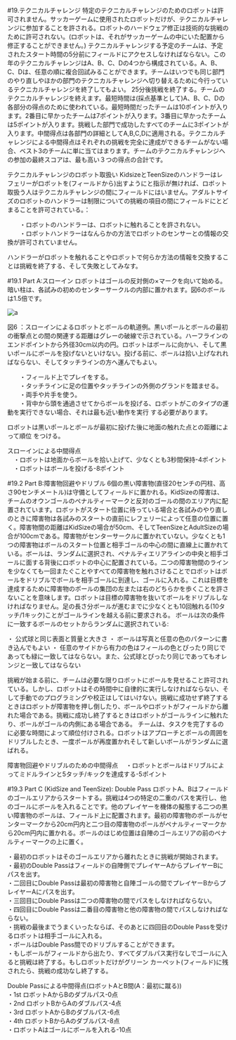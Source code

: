 #19.テクニカルチャレンジ
特定のテクニカルチャレンジのためのロボットは許可されません。サッカーゲームに使用されたロボットだけが、テクニカルチャレンジに参加することを許される。ロボットのハードウェア修正は技術的な挑戦のために許可されない。(ロボットは、それがサッカーゲームの中にいた配置から修正することができません。) テクニカルチャレンジする予定のチームは、予定されたスタート時間の5分前にフィールドにアクセスしなければならない。この年のテクニカルチャレンジはA、B、C、Dの4つから構成されている。A、B、C、Dは、任意の順に複合回試みることができます。チームはいつでも同じ部門のやり直しやほかの部門のテクニカルチャレンジへ切り替えるために今行っているテクニカルチャレンジを終了してもよい。
25分後挑戦を終了する。チームのテクニカルチャレンジを終えます。最短時間は(採点基準として)A、B、C、Dの各部分の得点のために使われている。最短時間だったチームは10ポイントが入ります。2番目に早かったチームは7ポイントが入ります。3番目に早かったチームは5ポイントが入ります。挑戦した部門で成功したすべてのチームに3ポイントが入ります。中間得点は各部門の詳細としてA,B,C,Dに適用される。テクニカルチャレンジによる中間得点はそれぞれの挑戦を完全に達成ができるチームがない場合、ベスト3のチームに単に当てはまります。チームのテクニカルチャレンジへの参加の最終スコアは、最も高い３つの得点の合計です。

テクニカルチャレンジのロボット取扱い
KidsizeとTeenSizeのハンドラーはレフェリーがロボットを(フィールドから)出すようにと指示が無ければ、ロボット取扱う人はテクニカルチャレンジの間にフィールドにはいません。アダルトサイズのロボットのハンドラーは制限についての挑戦の項目の間にフィールドにとどまることを許可されている。：

　　・ロボットのハンドラーは、ロボットに触れることを許されない。  
　　・ロボットハンドラーはなんらかの方法でロボットのセンサーとの情報の交換が許可されていません。  

ハンドラーがロボットを触れることやロボットで何らか方法の情報を交換することは挑戦を終了する、そして失敗としてみなす。

#19.1 Part A:スローイン
ロボットはゴールの反対側の×マークを向いて始める。暗い柱は、各試みの初めのセンターサークルの内部に置かれます。図6のボールは1.5倍です。

![a](https://cloud.githubusercontent.com/assets/6017087/2808948/086baf30-cd4f-11e3-8214-78518fafe986.png)

図6 ：スローインによるロボットとボールの軌道例。黒いポールとボールの最初の衝撃点との間の関連する距離はグレーの破線で示されている。ハーフラインのエンドポイントから外径30cm以内の円。ロボットはボールに向かい、そして黒いポールにボールを投げないといけない。投げる前に、ボールは拾い上げなれればならない、そしてタッチラインの方へ運んでもよい。

　　・フィールド上でプレイをする。  
　　・タッチラインに足の位置やタッチラインの外側のグランドを踏ませる。  
　　・両手や片手を使う。    
　　・背中から頭を通過させてからボールを投げる、ロボットがこのタイプの運動を実行できない場合、それは最も近い動作を実行      する必要があります。    

ロボットは黒いポールとボールが最初に投げた後に地面の触れた点との距離によって順位
をつける。

スローインによる中間得点  
　・ロボットは地面からボールを拾い上げて、少なくとも3秒間保持-4ポイント    
　・ロボットはボールを投げる-8ポイント   

#19.2 Part B:障害物回避やドリブル
6個の黒い障害物(直径20センチの円柱、高さ90センチメートル)は守備としてフィールドに置かれる。KidSizeの障害は、チームのオウンゴールのペナルティーマークと反対のゴールの間のエリア内に配置されています。ロボットがスタート位置に待っている場合と各試みのやり直しのときに障害物は各試みのスタートの直前にレフェリーによって任意の位置に置く。障害物間の距離はKidSizeの場合が50cm、そしてTeenSizeとAdultSizeの場合が100cmである。障害物がセンターサークルに置かれていない。少なくとも1つの障害物はボールのスタート位置と相手ゴールの中心の間に直線上に置かれている。ボールは、ランダムに選択され、ペナルティエリアラインの中央と相手ゴールに面する背後にロボットの中心に配置されている。二つの障害物間のラインを少なくても一回またぐことやすべての障害物を触れさけることでロボットはボールをドリブルでボールを相手ゴールに到達し、ゴールに入れる。これは目標を達成するために障害物のポールの集団の左または右のどちらかを歩くことを許さないことを意味します。ロボットは目標の障害物を抜いてボールをドリブルしなければなりません。足の長さ分ボールが進むまでに少なくとも10回触れる(10タッチ/1キック)ことがゴールラインを越える前に要求される。
ボールは次の条件に一致するボールのセットからランダムに選択されている:

・	公式球と同じ表面と質量と大きさ
・	ボールは写真と任意の色のパターンに書き込んでもよい
・	任意のサイドから有力の色はフィールの色とぴったり同じであっても緑に一致してはならない。また、公式球とぴったり同じであってもオレンジと一致してはならない

挑戦が始まる前に、チームは必要な限りロボットにボールを見せること許可されている。しかし、ロボットはその時間中に自律的に実行しなければならない、そして手動でのプログラミングや校正はしてはいけない。挑戦に成功せず終了するときはロボットが障害物を押し倒したり、ボールやロボットがフィールドから離れた場合である。挑戦に成功し終了するときはロボットがゴールラインに触れたり、ボールがゴールの内側にある場合である。
チームは、タスクを完了するのに必要な時間によって順位付けされる。ロボットはアプローチとポールの周囲をドリブルしたとき、一度ポールが再度置かれそして新しいボールがランダムに選ばれる。

障害物回避やドリブルのための中間得点
　・ロボットとボールはドリブルによってミドルラインと5タッチ/キックを達成する-5ポイント


#19.3 Part C (KidSize and TeenSize): Double Pass
ロボットA、Bはフィールドのゴールエリアからスタートする。挑戦は4つの特定の二重のパスを実行し、他のゴールにボールを入れることです。他のプレイヤーを機体の擬態する二つの黒い障害物のポールは、フィールド上に配置されます。最初の障害物のポールがセンターマークから20cm円内と二つ目の障害物のポールがペナルティーマークから20cm円内に置かれる。ボールのはじめ位置は自陣のゴールエリアの前のペナルティーマークの上に置く。

・最初のロボットはそのゴールエリアから離れたときに挑戦が開始されます。    
・最初のDouble Passはフィールドの自陣側でプレイヤーAからプレイヤーBにパスを出す。  
・二回目にDouble Passは最初の障害物と自陣ゴールの間でプレイヤーBからプレイヤーAにパスを出す。  
・三回目にDouble Passは二つの障害物の間でパスをしなければならない。  
・四回目にDouble Passは二番目の障害物と他の障害物の間でパスしなければならない。  
・挑戦の最後までうまくいったならば、そのあとに四回目のDouble Passを受けるロボットは相手ゴールに入れる。  
・ボールはDouble Pass間でのドリブルすることができます。  
・もしボールがフィールドから出たり、すべてダブルパス実行なしでゴールに入ると挑戦は終了する。もしロボットだけがグリーン  カーペット(フィールド)に残されたら、挑戦の成功なし終了する。  

Double Passによる中間得点(ロボットAとB間(A：最初に蹴る))  
・1st ロボットAからBのダブルパス-0点  
・2nd ロボットBからAのダブルパス-4点  
・3rd ロボットAからBのダブルパス-6点  
・4th ロボットBからAのダブルパス-8点  
・ロボットAはゴールにボールを入れる-10点  
